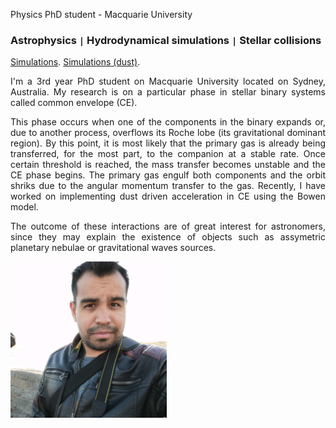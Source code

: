 

Physics PhD student - Macquarie University

### Astrophysics <code>&#124;</code> Hydrodynamical simulations <code>&#124;</code> Stellar collisions

[Simulations](./simulations.html).
[Simulations (dust)](./simulations_page.html). 

<p style="text-align: justify">I'm a 3rd year PhD student on Macquarie University located on Sydney, Australia. My research is on a particular phase in stellar binary systems called common envelope (CE).</p>


<p style="text-align: justify">This phase occurs when one of the components in the binary expands or, due to another process, overflows its Roche lobe (its gravitational dominant region). By this point, it is most likely that the primary gas is already being transferred, for the most part, to the companion at a stable rate. Once certain threshold is reached, the mass transfer becomes unstable and the CE phase begins. The primary gas engulf both components and the orbit shriks due to the angular momentum transfer to the gas. Recently, I have worked on implementing dust driven acceleration in CE using the Bowen model.</p> 


<p style="text-align: justify">The outcome of these interactions are of great interest for astronomers, since they may explain the existence of objects such as assymetric planetary nebulae or gravitational waves sources.</p>

<img src="photo.jpeg" alt="Me" width="250"/>


